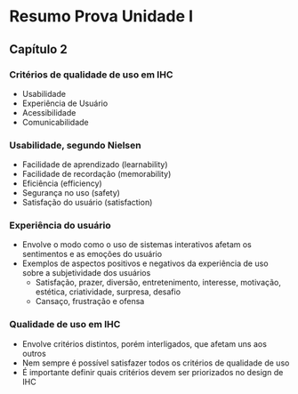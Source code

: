 # Resumo Prova Unidade I

## Capítulo 2

### Critérios de qualidade de uso em IHC

- Usabilidade
- Experiência de Usuário
- Acessibilidade
- Comunicabilidade

### Usabilidade, segundo Nielsen

- Facilidade de aprendizado (learnability)
- Facilidade de recordação (memorability)
- Eficiência (efficiency)
- Segurança no uso (safety)
- Satisfação do usuário (satisfaction)

### Experiência do usuário

- Envolve o modo como o uso de sistemas interativos afetam os sentimentos e as emoções do usuário
- Exemplos de aspectos positivos e negativos da experiência de uso sobre a subjetividade dos usuários
  - Satisfação, prazer, diversão, entretenimento, interesse, motivação, estética, criatividade, surpresa, desafio
  - Cansaço, frustração e ofensa

### Qualidade de uso em IHC

- Envolve critérios distintos, porém interligados, que afetam uns aos outros
- Nem sempre é possível satisfazer todos os critérios de qualidade de uso
- É importante definir quais critérios devem ser priorizados no design de IHC